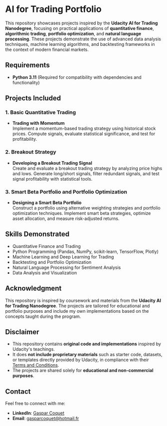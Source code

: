 # AI for Trading Portfolio

This repository showcases projects inspired by the **Udacity AI for Trading Nanodegree**, focusing on practical applications of **quantitative finance**, **algorithmic trading**, **portfolio optimization**, and **natural language processing**. These projects demonstrate the use of advanced data analysis techniques, machine learning algorithms, and backtesting frameworks in the context of modern financial markets.

## Requirements
- **Python 3.11** (Required for compatibility with dependencies and functionality)

## Projects Included

### 1. Basic Quantitative Trading
- **Trading with Momentum**  
  Implement a momentum-based trading strategy using historical stock prices. Compute signals, evaluate statistical significance, and test for profitability.

### 2. Breakout Strategy
- **Developing a Breakout Trading Signal**  
  Create and evaluate a breakout trading strategy by analyzing price highs and lows. Generate long/short signals, filter redundant signals, and test signal profitability with statistical tools.

### 3. Smart Beta Portfolio and Portfolio Optimization
- **Designing a Smart Beta Portfolio**  
  Construct a portfolio using alternative weighting strategies and portfolio optimization techniques. Implement smart beta strategies, optimize asset allocation, and measure risk-adjusted returns.

## Skills Demonstrated
- Quantitative Finance and Trading
- Python Programming (Pandas, NumPy, scikit-learn, TensorFlow, Plotly)
- Machine Learning and Deep Learning for Trading
- Backtesting and Portfolio Optimization
- Natural Language Processing for Sentiment Analysis
- Data Analysis and Visualization

## Acknowledgment
This repository is inspired by coursework and materials from the **Udacity AI for Trading Nanodegree**. The projects are tailored for educational and portfolio purposes and include my own implementations based on the concepts taught during the program.

## Disclaimer
- This repository contains **original code and implementations** inspired by Udacity's teachings.
- It does **not include proprietary materials** such as starter code, datasets, or templates directly provided by Udacity, in compliance with their [Terms and Conditions](https://www.udacity.com/legal).
- The projects are shared solely for **educational and non-commercial purposes**.

## Contact
Feel free to connect with me:
- **LinkedIn**: [Gaspar Coquet](https://www.linkedin.com/in/gaspar-coquet-95a12b220/)
- **Email**: gasparcoquet@hotmail.fr
